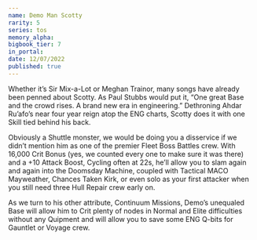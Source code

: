 ```yaml
---
name: Demo Man Scotty
rarity: 5
series: tos
memory_alpha:
bigbook_tier: 7
in_portal:
date: 12/07/2022
published: true
---
```


Whether it’s Sir Mix-a-Lot or Meghan Trainor, many songs have already been penned about Scotty. As Paul Stubbs would put it, “One great Base and the crowd rises. A brand new era in engineering.” Dethroning Ahdar Ru’afo’s near four year reign atop the ENG charts, Scotty does it with one Skill tied behind his back.

Obviously a Shuttle monster, we would be doing you a disservice if we didn’t mention him as one of the premier Fleet Boss Battles crew. With 16,000 Crit Bonus (yes, we counted every one to make sure it was there) and a +10 Attack Boost, Cycling often at 22s, he’ll allow you to slam again and again into the Doomsday Machine, coupled with Tactical MACO Mayweather, Chances Taken Kirk, or even solo as your first attacker when you still need three Hull Repair crew early on. 

As we turn to his other attribute, Continuum Missions, Demo’s unequaled Base will allow him to Crit plenty of nodes in Normal and Elite difficulties without any Quipment and will allow you to save some ENG Q-bits for Gauntlet or Voyage crew.
